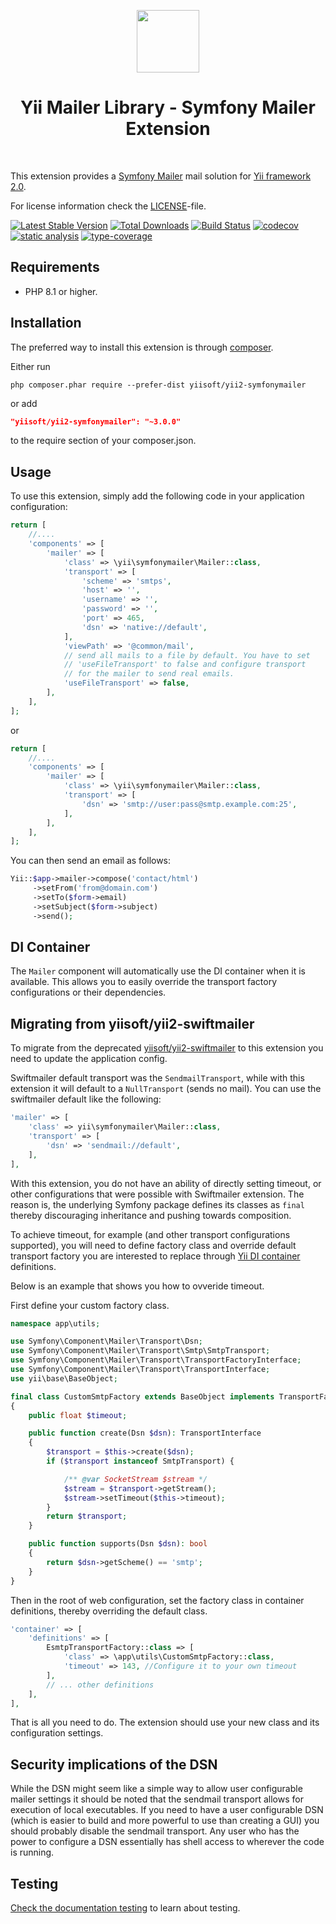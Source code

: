 <p align="center">
    <a href="https://github.com/yiisoft" target="_blank">
        <img src="https://yiisoft.github.io/docs/images/yii_logo.svg" height="100px">
    </a>
    <h1 align="center">Yii Mailer Library - Symfony Mailer Extension</h1>
    <br>
</p>

This extension provides a [Symfony Mailer](https://symfony.com/doc/5.4/mailer.html) mail solution for [Yii framework 2.0](https://www.yiiframework.com).

For license information check the [LICENSE](LICENSE.md)-file.

[![Latest Stable Version](https://poser.pugx.org/yiisoft/yii2-symfonymailer/v/stable.png)](https://packagist.org/packages/yiisoft/yii2-symfonymailer)
[![Total Downloads](https://poser.pugx.org/yiisoft/yii2-symfonymailer/downloads.png)](https://packagist.org/packages/yiisoft/yii2-symfonymailer)
[![Build Status](https://github.com/yiisoft/yii2-symfonymailer/workflows/build/badge.svg)](https://github.com/yiisoft/yii2-symfonymailer/actions)
[![codecov](https://codecov.io/gh/yiisoft/yii2-symfonymailer/graph/badge.svg?token=XCj60xP699)](https://codecov.io/gh/yiisoft/yii2-symfonymailer)
[![static analysis](https://github.com/yiisoft/yii2-symfonymailer/actions/workflows/static.yml/badge.svg)](https://github.com/yiisoft/yii2-symfonymailer/actions/workflows/static.yml)
[![type-coverage](https://shepherd.dev/github/yiisoft/yii2-symfonymailer/coverage.svg)](https://shepherd.dev/github/yiisoft/yii2-symfonymailer)

Requirements
------------

- PHP 8.1 or higher.

Installation
------------

The preferred way to install this extension is through [composer](https://getcomposer.org/download/).

Either run

```
php composer.phar require --prefer-dist yiisoft/yii2-symfonymailer
```

or add

```json
"yiisoft/yii2-symfonymailer": "~3.0.0"
```

to the require section of your composer.json.

Usage
-----

To use this extension,  simply add the following code in your application configuration:

```php
return [
    //....
    'components' => [
        'mailer' => [
            'class' => \yii\symfonymailer\Mailer::class,            
            'transport' => [
                'scheme' => 'smtps',
                'host' => '',
                'username' => '',
                'password' => '',
                'port' => 465,
                'dsn' => 'native://default',
            ],
            'viewPath' => '@common/mail',
            // send all mails to a file by default. You have to set
            // 'useFileTransport' to false and configure transport
            // for the mailer to send real emails.
            'useFileTransport' => false,
        ],
    ],
];
```
or
```php
return [
    //....
    'components' => [
        'mailer' => [
            'class' => \yii\symfonymailer\Mailer::class,            
            'transport' => [
                'dsn' => 'smtp://user:pass@smtp.example.com:25',
            ],
        ],
    ],
];
```

You can then send an email as follows:

```php
Yii::$app->mailer->compose('contact/html')
     ->setFrom('from@domain.com')
     ->setTo($form->email)
     ->setSubject($form->subject)
     ->send();
```

DI Container
------------
The `Mailer` component will automatically use the DI container when it is available.
This allows you to easily override the transport factory configurations or their dependencies.

Migrating from yiisoft/yii2-swiftmailer
---------------------------------------

To migrate from the deprecated [yiisoft/yii2-swiftmailer](https://github.com/yiisoft/yii2-swiftmailer) to this extension you need to update the application config.

Swiftmailer default transport was the `SendmailTransport`, while with this extension it will default to a `NullTransport` (sends no mail). You can use the swiftmailer default like the following:

   ```php
   'mailer' => [
       'class' => yii\symfonymailer\Mailer::class,
       'transport' => [
           'dsn' => 'sendmail://default',
       ],
   ],
   ```
With this extension, you do not have an ability of directly setting timeout, or other configurations that were possible with Swiftmailer extension. The reason is, the underlying Symfony package defines its classes as `final` thereby discouraging inheritance and pushing towards composition. 

To achieve timeout, for example (and other transport configurations supported), you will need to define factory class and override default transport factory you are interested to replace through [Yii DI container](https://www.yiiframework.com/doc/guide/2.0/en/concept-di-container) definitions.

Below is an example that shows you how to ovveride timeout.

First define your custom factory class.

```php
namespace app\utils;

use Symfony\Component\Mailer\Transport\Dsn;
use Symfony\Component\Mailer\Transport\Smtp\SmtpTransport;
use Symfony\Component\Mailer\Transport\TransportFactoryInterface;
use Symfony\Component\Mailer\Transport\TransportInterface;
use yii\base\BaseObject;

final class CustomSmtpFactory extends BaseObject implements TransportFactoryInterface
{
    public float $timeout;

    public function create(Dsn $dsn): TransportInterface
    {
        $transport = $this->create($dsn);
        if ($transport instanceof SmtpTransport) {

            /** @var SocketStream $stream */
            $stream = $transport->getStream();
            $stream->setTimeout($this->timeout);
        }
        return $transport;
    }

    public function supports(Dsn $dsn): bool
    {
        return $dsn->getScheme() == 'smtp';
    }
}
```

Then in the root of web configuration, set the factory class in container definitions, thereby overriding the default class.

```php
'container' => [
    'definitions' => [
        EsmtpTransportFactory::class => [
            'class' => \app\utils\CustomSmtpFactory::class,
            'timeout' => 143, //Configure it to your own timeout
        ],
        // ... other definitions
    ],
],
  ```

That is all you need to do. The extension should use your new class and its configuration settings.

Security implications of the DSN
--------------------------------

While the DSN might seem like a simple way to allow user configurable mailer settings it should be noted that the sendmail transport allows for execution of local executables.
If you need to have a user configurable DSN (which is easier to build and more powerful to use than creating a GUI) you should probably disable the sendmail transport.
Any user who has the power to configure a DSN essentially has shell access to wherever the code is running.

## Testing

[Check the documentation testing](/docs/testing.md) to learn about testing.

